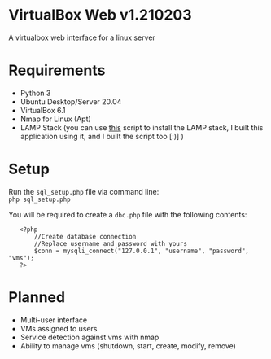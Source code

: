 # VirtualBox Web v1.210203
 A virtualbox web interface for a linux server

# Requirements
 <ul>
 	<li>Python 3</li>
 	<li>Ubuntu Desktop/Server 20.04</li>
 	<li>VirtualBox 6.1</li>
 	<li>Nmap for Linux (Apt)</li>
 	<li>LAMP Stack (you can use <a href="https://github.com/Zachucks/linux_setup">this</a> script to install the LAMP stack, I built this application using it, and I built the script too [:)] )</li>
 </ul>

# Setup
 Run the `sql_setup.php` file via command line:<br>
 `php sql_setup.php`
 
 You will be required to create a `dbc.php` file with the following contents:
 ```
	<?php
		//Create database connection
		//Replace username and password with yours
		$conn = mysqli_connect("127.0.0.1", "username", "password", "vms");
	?>
 ```

# Planned
 <ul>
 	<li>Multi-user interface</li>
 	<li>VMs assigned to users</li>
 	<li>Service detection against vms with nmap</li>
 	<li>Ability to manage vms (shutdown, start, create, modify, remove)</li>
 </ul>

